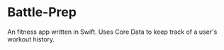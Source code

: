# Battle-Prep

An fitness app written in Swift. Uses Core Data to keep track of a user's workout history.
